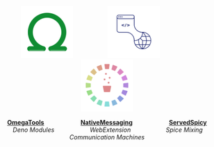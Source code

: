 
<br>

<div align = center>

[<img
    width = 120
    src = 'Assets/OmegaTools.png'
/>][OmegaTools]                            
[<img
    width = 120
    src = 'Assets/NativeMessaging.png'
/>][NativeMessaging]                            
[<img
    width = 120
    src = 'Assets/ServedSpicy.png'
/>][ServedSpicy]

**[OmegaTools]**                        **[NativeMessaging]**                        **[ServedSpicy]**<br>
 *Deno Modules*                        *WebExtension*                         *Spice Mixing* <br>
*Communication* *Machines*

</div>

<br>


<!----------------------------------------------------------------------------->

[NativeMessaging]: https://github.com/NativeMessaging
[ServedSpicy]: https://github.com/ServedSpicy
[OmegaTools]: https://github.com/OmegaTools
